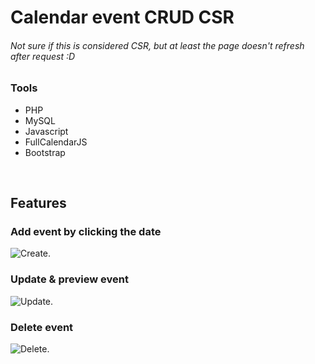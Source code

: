 # Calendar event CRUD CSR

###### Not sure if this is considered CSR, but at least the page doesn't refresh after request :D

### Tools

- PHP
- MySQL
- Javascript
- FullCalendarJS
- Bootstrap

&nbsp;

## Features

### Add event by clicking the date

![Create.](https://cdn.discordapp.com/attachments/1135409889745850380/1280180740251717734/addEvent.gif?ex=66d724b9&is=66d5d339&hm=2c2a8466e28adb52814cb26882142b08632dcec4204489109ea27b42695ded28&)

### Update & preview event

![Update.](https://cdn.discordapp.com/attachments/1135409889745850380/1280181398275100775/editEvent.gif?ex=66d72555&is=66d5d3d5&hm=f56865060a1f3f214d9c8dafd4d37e9c9a0aa4a699a68fb54504644a249fbdcb&)

### Delete event

![Delete.](https://media.discordapp.net/attachments/1135409889745850380/1280173400915968084/deleteEvent.gif?ex=66d71de3&is=66d5cc63&hm=b699c4de4ec7a327875f5a954e1ef0b6e9a4e93909d9031ad016e2a2aab9eb3d&=&width=1500&height=801)
